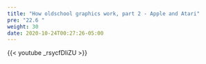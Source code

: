 ```yaml
---
title: "How oldschool graphics work, part 2 - Apple and Atari"
pre: "22.6 "
weight: 30
date: 2020-10-24T00:27:26-05:00
---
```


{{< youtube _rsycfDliZU >}}
